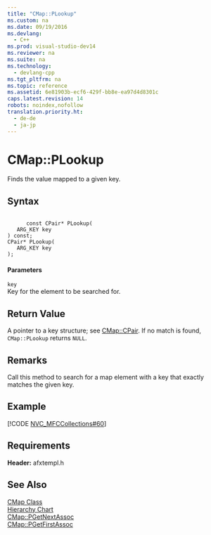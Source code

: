 ```yaml
---
title: "CMap::PLookup"
ms.custom: na
ms.date: 09/19/2016
ms.devlang: 
  - C++
ms.prod: visual-studio-dev14
ms.reviewer: na
ms.suite: na
ms.technology: 
  - devlang-cpp
ms.tgt_pltfrm: na
ms.topic: reference
ms.assetid: 6e81903b-ecf6-429f-bb8e-ea97d4d8301c
caps.latest.revision: 14
robots: noindex,nofollow
translation.priority.ht: 
  - de-de
  - ja-jp
---
```

# CMap::PLookup
Finds the value mapped to a given key.  
  
## Syntax  
  
```  
  
      const CPair* PLookup(  
   ARG_KEY key  
) const;  
CPair* PLookup(   
   ARG_KEY key   
);  
```  
  
#### Parameters  
 `key`  
 Key for the element to be searched for.  
  
## Return Value  
 A pointer to a key structure; see [CMap::CPair](../vs140/CMap--CPair.md). If no match is found, `CMap::PLookup` returns `NULL`.  
  
## Remarks  
 Call this method to search for a map element with a key that exactly matches the given key.  
  
## Example  
 [!CODE [NVC_MFCCollections#60](../CodeSnippet/VS_Snippets_Cpp/NVC_MFCCollections#60)]  
  
## Requirements  
 **Header:** afxtempl.h  
  
## See Also  
 [CMap Class](../vs140/CMap-Class.md)   
 [Hierarchy Chart](../vs140/Hierarchy-Chart.md)   
 [CMap::PGetNextAssoc](../vs140/CMap--PGetNextAssoc.md)   
 [CMap::PGetFirstAssoc](../vs140/CMap--PGetFirstAssoc.md)